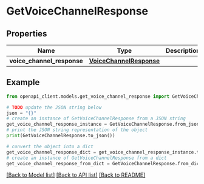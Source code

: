 # GetVoiceChannelResponse


## Properties

Name | Type | Description | Notes
------------ | ------------- | ------------- | -------------
**voice_channel_response** | [**VoiceChannelResponse**](VoiceChannelResponse.md) |  | 

## Example

```python
from openapi_client.models.get_voice_channel_response import GetVoiceChannelResponse

# TODO update the JSON string below
json = "{}"
# create an instance of GetVoiceChannelResponse from a JSON string
get_voice_channel_response_instance = GetVoiceChannelResponse.from_json(json)
# print the JSON string representation of the object
print(GetVoiceChannelResponse.to_json())

# convert the object into a dict
get_voice_channel_response_dict = get_voice_channel_response_instance.to_dict()
# create an instance of GetVoiceChannelResponse from a dict
get_voice_channel_response_from_dict = GetVoiceChannelResponse.from_dict(get_voice_channel_response_dict)
```
[[Back to Model list]](../README.md#documentation-for-models) [[Back to API list]](../README.md#documentation-for-api-endpoints) [[Back to README]](../README.md)


